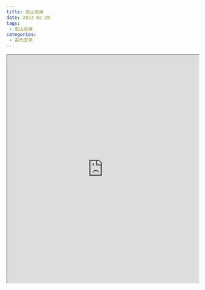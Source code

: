 ```yaml
---
title: 巫山巫峡
date: 2022-02-28
tags:
 - 巫山巫峡
categories:
 - 古代文学
---
```




<iframe src="https://study-doc.yourtools.icu/pdf/web/viewer.html?file=https://vkceyugu.cdn.bspapp.com/VKCEYUGU-e9075d72-0451-48df-afe1-d46932ae4554/c3c14435-54b6-4d03-b81e-61f1e61b9176.pdf" width="100%" height="600px"></iframe>

